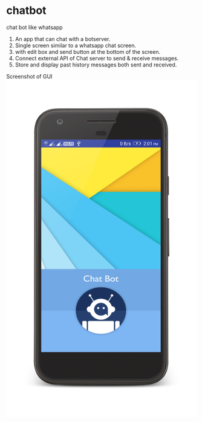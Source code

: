 # chatbot
chat bot like whatsapp

1. An app that can chat with a botserver. 
2. Single screen similar to a whatsapp chat screen. 
3. with edit box and send button at the bottom of the screen. 
4. Connect external API of Chat server to send & receive messages. 
5. Store and display past history messages both sent and received.

Screenshot of GUI
![GUI Image](Screenshots/1.png)
